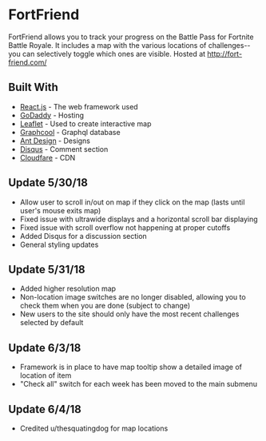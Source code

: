# FortFriend

FortFriend allows you to track your progress on the Battle Pass for Fortnite Battle Royale. It includes a map with the various locations of challenges--you can selectively toggle which ones are visible. Hosted at http://fort-friend.com/

## Built With

- [React.js](https://reactjs.org/) - The web framework used
- [GoDaddy](https://www.godaddy.com/) - Hosting
- [Leaflet](https://leafletjs.com/) - Used to create interactive map
- [Graphcool](https://www.graph.cool/) - Graphql database
- [Ant Design](https://ant.design/) - Designs
- [Disqus](https://disqus.com/) - Comment section
- [Cloudfare](https://www.cloudflare.com/) - CDN

## Update 5/30/18

- Allow user to scroll in/out on map if they click on the map (lasts until user's mouse exits map)
- Fixed issue with ultrawide displays and a horizontal scroll bar displaying
- Fixed issue with scroll overflow not happening at proper cutoffs
- Added Disqus for a discussion section
- General styling updates

## Update 5/31/18

- Added higher resolution map
- Non-location image switches are no longer disabled, allowing you to check them when you are done (subject to change)
- New users to the site should only have the most recent challenges selected by default

## Update 6/3/18

- Framework is in place to have map tooltip show a detailed image of location of item
- "Check all" switch for each week has been moved to the main submenu

## Update 6/4/18

- Credited u/thesquatingdog for map locations
